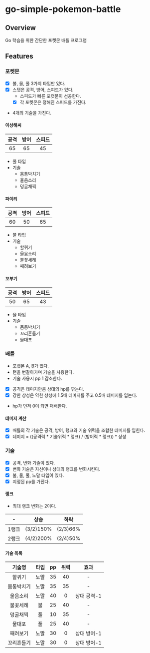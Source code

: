 # go-simple-pokemon-battle
## Overview
Go 학습을 위한 간단한 포켓몬 배틀 프로그램 

## Features
### 포켓몬
-[x] 불, 물, 풀 3가지 타입만 있다.
-[x] 스탯은 공격, 방어, 스피드가 있다.
  - 스피드가 빠른 포캣몬이 선공한다.
  -[x] 각 포켓몬은 정해진 스피드를 가진다.
- 4개의 기술을 가진다. 

#### 이상해씨
|  공격  |  방어  | 스피드  |
|:----:|:----:|:----:|
|  65  |  65  |  45  |

- 풀 타입
- 기술
  - 몸통박치기
  - 울음소리
  - 덩굴채찍 

#### 파이리
|  공격  |  방어  | 스피드  |
|:----:|:----:|:----:|
|  60  |  50  |  65  |

- 불 타입
- 기술
  - 할퀴기
  - 울음소리
  - 불꽃세례
  - 째려보기


 
#### 꼬부기
|  공격  |  방어  | 스피드  |
|:----:|:----:|:----:|
|  50  |  65  |  43  |

- 물 타입
- 기술
  - 몸통박치기
  - 꼬리흔들기
  - 물대포

### 배틀
- 포켓몬 A, B가 있다.
- 턴을 번갈아가며 기술을 사용한다.
- 기술 사용시 pp 1 감소한다.
-[x] 공격은 데미지만큼 상대의 hp를 깎는다.
-[x] 강한 상성은 약한 상성에 1.5배 데미지를 주고 0.5배 데미지를 입는다.
- hp가 먼저 0이 되면 패배한다. 

#### 데미지 계산 
-[x] 배틀의 각 기술은 공격, 방어, 랭크와 기술 위력을 조합한 데미지를 입힌다.
-[x] 데미지 = ((공격력 * 기술위력 * 랭크) / (방어력 * 랭크)) * 상성

### 기술 
-[x] 공격, 변화 기술이 있다.
-[x] 변화 기술은 자신이나 상대의 랭크를 변화시킨다.
-[x] 불, 물, 풀, 노말 타입이 있다.
-[x] 지정된 pp를 가진다.

#### 랭크 
- 최대 랭크 변화는 2이다. 

|  -   |     상승     |    하락     |
|:----:|:----------:|:---------:|
| 1랭크  | (3/2)150%  | (2/3)66%  |
| 2랭크  | (4/2)200%  | (2/4)50%  |

#### 기술 목록
|  기술명  | 타입 | pp | 위력 |    효과     |
|:-----:|:--:|:--:|:--:|:---------:|
|  할퀴기  | 노말 | 35 | 40 |     -     |
| 몸통박치기 | 노말 | 35 | 35 |     -     |
| 울음소리  | 노말 | 40 | 0  |  상대 공격-1  |
| 불꽃세례  | 불  | 25 | 40 |     -     |
| 덩굴채찍  | 풀  | 10 | 35 |     -     |
|  물대포  | 풀  | 25 | 40 |     -     |
| 째려보기  | 노말 | 30 | 0  |  상대 방어-1  |
| 꼬리흔들기 | 노말 | 30 | 0  |  상대 방어-1  |